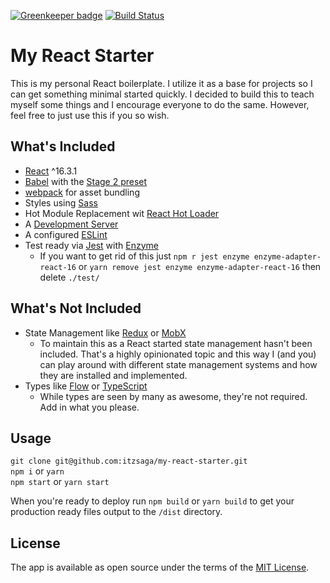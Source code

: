[![Greenkeeper badge](https://badges.greenkeeper.io/itzsaga/my-react-starter.svg)](https://greenkeeper.io/) [![Build Status](https://travis-ci.org/itzsaga/my-react-starter.svg?branch=master)](https://travis-ci.org/itzsaga/my-react-starter)

# My React Starter

This is my personal React boilerplate. I utilize it as a base for projects so I can get something minimal started quickly. I decided to build this to teach myself some things and I encourage everyone to do the same. However, feel free to just use this if you so wish.

## What's Included

* [React](https://reactjs.org/) ^16.3.1
* [Babel](https://babeljs.io/) with the [Stage 2 preset](https://babeljs.io/docs/plugins/preset-stage-2/)
* [webpack](https://webpack.js.org/) for asset bundling
* Styles using [Sass](http://sass-lang.com/)
* Hot Module Replacement wit [React Hot Loader](https://github.com/gaearon/react-hot-loader)
* A [Development Server](https://github.com/webpack/webpack-dev-server)
* A configured [ESLint](https://eslint.org/)
* Test ready via [Jest](https://facebook.github.io/jest/) with [Enzyme](http://airbnb.io/enzyme/)
  * If you want to get rid of this just `npm r jest enzyme enzyme-adapter-react-16` or `yarn remove jest enzyme enzyme-adapter-react-16` then delete `./test/`

## What's Not Included
* State Management like [Redux](https://redux.js.org/) or [MobX](https://mobx.js.org/)
  * To maintain this as a React started state management hasn't been included. That's a highly opinionated topic and this way I (and you) can play around with different state management systems and how they are installed and implemented.
* Types like [Flow](https://flow.org/) or [TypeScript](http://www.typescriptlang.org/)
  * While types are seen by many as awesome, they're not required. Add in what you please.

## Usage
`git clone git@github.com:itzsaga/my-react-starter.git`  
`npm i` or `yarn`  
`npm start` or `yarn start`

When you're ready to deploy run `npm build` or `yarn build` to get your production ready files output to the `/dist` directory.

## License

The app is available as open source under the terms of the [MIT License](https://github.com/itzsaga/my-react-starter/blob/master/LICENSE).
